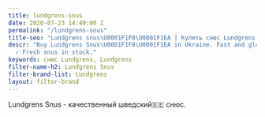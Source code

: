 ```yaml
---
title: lundgrens-snus
date: 2020-07-23 14:49:00 Z
permalink: "/lundgrens-snus"
title-seo: "Lundgrens snus\U0001F1F8\U0001F1EA | Купить снюс Lundgrens в Украине"
descr: "Buy Lundgrens Snus\U0001F1F8\U0001F1EA in Ukraine. Fast and global deliveries
  ✓ Fresh snus in stock."
keywords: снюс Lundgrens, Lundgrens
filter-name-h2: Lundgrens Snus
filter-brand-list: Lundgrens
layout: filter-brand
---
```


Lundgrens Snus - качественный шведский🇸🇪 снюс.